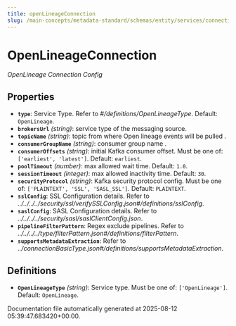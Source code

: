 ```yaml
---
title: openLineageConnection
slug: /main-concepts/metadata-standard/schemas/entity/services/connections/pipeline/openlineageconnection
---
```


# OpenLineageConnection

*OpenLineage Connection Config*

## Properties

- **`type`**: Service Type. Refer to *#/definitions/OpenLineageType*. Default: `OpenLineage`.
- **`brokersUrl`** *(string)*: service type of the messaging source.
- **`topicName`** *(string)*: topic from where Open lineage events will be pulled .
- **`consumerGroupName`** *(string)*: consumer group name .
- **`consumerOffsets`** *(string)*: initial Kafka consumer offset. Must be one of: `['earliest', 'latest']`. Default: `earliest`.
- **`poolTimeout`** *(number)*: max allowed wait time. Default: `1.0`.
- **`sessionTimeout`** *(integer)*: max allowed inactivity time. Default: `30`.
- **`securityProtocol`** *(string)*: Kafka security protocol config. Must be one of: `['PLAINTEXT', 'SSL', 'SASL_SSL']`. Default: `PLAINTEXT`.
- **`sslConfig`**: SSL Configuration details. Refer to *../../../../security/ssl/verifySSLConfig.json#/definitions/sslConfig*.
- **`saslConfig`**: SASL Configuration details. Refer to *../../../../security/sasl/saslClientConfig.json*.
- **`pipelineFilterPattern`**: Regex exclude pipelines. Refer to *../../../../type/filterPattern.json#/definitions/filterPattern*.
- **`supportsMetadataExtraction`**: Refer to *../connectionBasicType.json#/definitions/supportsMetadataExtraction*.
## Definitions

- **`OpenLineageType`** *(string)*: Service type. Must be one of: `['OpenLineage']`. Default: `OpenLineage`.


Documentation file automatically generated at 2025-08-12 05:39:47.683420+00:00.
